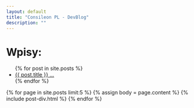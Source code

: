 ```yaml
---
layout: default
title: "Consileon PL - DevBlog"
description: ""
---
```

<div id="entries">
<h1>Wpisy:</h1>
  <ul>{% for post in site.posts %}
    <li>
      <a href="{{ post.url }}">{{ post.title }} ...</a>
    </li>{% endfor %}
  </ul>
</div>
{% for page in site.posts limit:5 %}
{% assign body = page.content %}
{% include post-div.html %}
{% endfor %}

